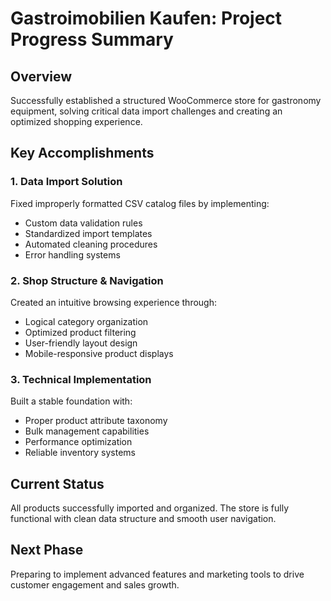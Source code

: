 # Gastroimobilien Kaufen: Project Progress Summary

## Overview
Successfully established a structured WooCommerce store for gastronomy equipment, solving critical data import challenges and creating an optimized shopping experience.

## Key Accomplishments

### 1. **Data Import Solution**
Fixed improperly formatted CSV catalog files by implementing:
- Custom data validation rules
- Standardized import templates
- Automated cleaning procedures
- Error handling systems

### 2. **Shop Structure & Navigation**
Created an intuitive browsing experience through:
- Logical category organization
- Optimized product filtering
- User-friendly layout design
- Mobile-responsive product displays

### 3. **Technical Implementation**
Built a stable foundation with:
- Proper product attribute taxonomy
- Bulk management capabilities
- Performance optimization
- Reliable inventory systems

## Current Status
All products successfully imported and organized. The store is fully functional with clean data structure and smooth user navigation.

## Next Phase
Preparing to implement advanced features and marketing tools to drive customer engagement and sales growth.
